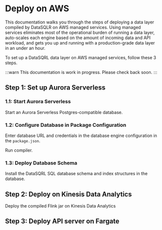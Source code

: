 # Deploy on AWS

This documentation walks you through the steps of deploying a data layer compiled by DataSQLR on AWS managed services. Using managed services eliminates most of the operational burden of running a data layer, auto-scales each engine based on the amount of incoming data and API workload, and gets you up and running with a production-grade data layer in an under an hour.

To set up a DataSQRL data layer on AWS managed services, follow these 3 steps.

:::warn
This documentation is work in progress. Please check back soon.
:::

## Step 1: Set up Aurora Serverless

### 1.1: Start Aurora Serverless

Start an Aurora Serverless Postgres-compatible database.

### 1.2: Configure Database in Package Configuration

Enter database URL and credentials in the database engine configuration in the `package.json`.

Run compiler.

### 1.3: Deploy Database Schema

Install the DataSQRL SQL database schema and index structures in the database.

## Step 2: Deploy on Kinesis Data Analytics

Deploy the compiled Flink jar on Kinesis Data Analytics

## Step 3: Deploy API server on Fargate